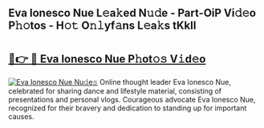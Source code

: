 ## Eva Ionesco Nue L𝚎a𝚔ed N𝚞𝚍e - Part-OiP Vi𝚍𝚎o P𝚑𝚘tos - H𝚘𝚝 O𝚗𝚕yf𝚊ns L𝚎a𝚔s tKkIl

# <h2><a href="http://kff5d5g.oniu.top/?m=Eva+Ionesco+Nue">🔗👉 🔴 Eva Ionesco Nue P𝚑ot𝚘𝚜 V𝚒d𝚎o</a></h2>

[![Eva Ionesco Nue Nu𝚍e𝚜](https://i.imgur.com/0qMVB7G.gif)](http://kff5d5g.oniu.top/?m=Eva+Ionesco+Nue)
Online thought leader Eva Ionesco Nue, celebrated for sharing dance and lifestyle material, consisting of presentations and personal vlogs. Courageous advocate Eva Ionesco Nue, recognized for their bravery and dedication to standing up for important causes.  
